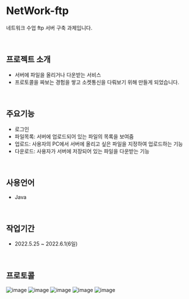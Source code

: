# NetWork-ftp
네트워크 수업 ftp 서버 구축 과제입니다.

<br>

## 프로젝트 소개
- 서버에 파일을 올리거나 다운받는 서비스
- 프로토콜을 짜보는 경험을 쌓고 소켓통신을 다뤄보기 위해 만들게 되었습니다.

<br>

## 주요기능
- 로그인
- 파일목록: 서버에 업로드되어 있는 파일의 목록을 보여줌
- 업로드: 사용자의 PC에서 서버에 올리고 싶은 파일을 지정하여 업로드하는 기능
- 다운로드: 사용자가 서버에 저장되어 있는 파일을 다운받는 기능

<br>

## 사용언어
- Java

<br>

## 작업기간
- 2022.5.25 ~ 2022.6.1(6일)
  
<br>

## 프로토콜
![image](https://github.com/Team-Newfangled/flock-front/assets/84362569/6c3aac97-9f36-465a-88d6-9d446b1bcaf5)
![image](https://github.com/Team-Newfangled/flock-front/assets/84362569/0cfc2399-5a78-4adf-af56-0d17ad5bb995)
![image](https://github.com/Team-Newfangled/flock-front/assets/84362569/c29ed24e-cd87-4021-a65f-12e0a1379918)
![image](https://github.com/Team-Newfangled/flock-front/assets/84362569/56f589c9-6940-4e32-a7fa-42481ab29725)
![image](https://github.com/Team-Newfangled/flock-front/assets/84362569/d5c1903c-2b19-4c35-9e37-9b8a567a5742)
